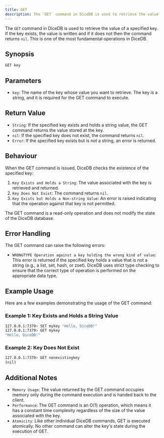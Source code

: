 ```yaml
---
title: GET
description: The `GET` command in DiceDB is used to retrieve the value of a specified key. If the key exists, the value is written and if it does not then the command returns `nil`. This is one of the most fundamental operations in DiceDB.
---
```


The `GET` command in DiceDB is used to retrieve the value of a specified key. If the key exists, the value is written and
if it does not then the command returns `nil`. This is one of the most fundamental operations in DiceDB.

## Synopsis

```bash
GET key
```

## Parameters

- `key`: The name of the key whose value you want to retrieve. The key is a string, and it is required for the GET command to execute.

## Return Value

- `String`: If the specified key exists and holds a string value, the GET command returns the value stored at the key.
- `nil`: If the specified key does not exist, the command returns `nil`.
- `Error`: If the specified key exists but is not a string, an error is returned.

## Behaviour

When the GET command is issued, DiceDB checks the existence of the specified key:

1. `Key Exists and Holds a String`: The value associated with the key is retrieved and returned.
1. `Key Does Not Exist`: The command returns `nil`.
1. `Key Exists but Holds a Non-string Value`: An error is raised indicating that the operation against that key is not permitted.

The GET command is a read-only operation and does not modify the state of the DiceDB database.

## Error Handling

The GET command can raise the following errors:

- `WRONGTYPE Operation against a key holding the wrong kind of value`: This error is returned if the specified key holds a value that is not a string (e.g., a list, set, hash, or zset). DiceDB uses strict type checking to ensure that the correct type of operation is performed on the appropriate data type.

## Example Usage

Here are a few examples demonstrating the usage of the GET command:

### Example 1: Key Exists and Holds a String Value

```bash
127.0.0.1:7379> SET mykey "Hello, DiceDB!"
127.0.0.1:7379> GET mykey
"Hello, DiceDB!"
```

### Example 2: Key Does Not Exist

```bash
127.0.0.1:7379> GET nonexistingkey
(nil)
```

## Additional Notes

- `Memory Usage`: The value returned by the GET command occupies memory only during the command execution and is handed back to the client.
- `Performance`: The GET command is an O(1) operation, which means it has a constant time complexity regardless of the size of the value associated with the key.
- `Atomicity`: Like other individual DiceDB commands, GET is executed atomically. No other command can alter the key's state during the execution of GET.
